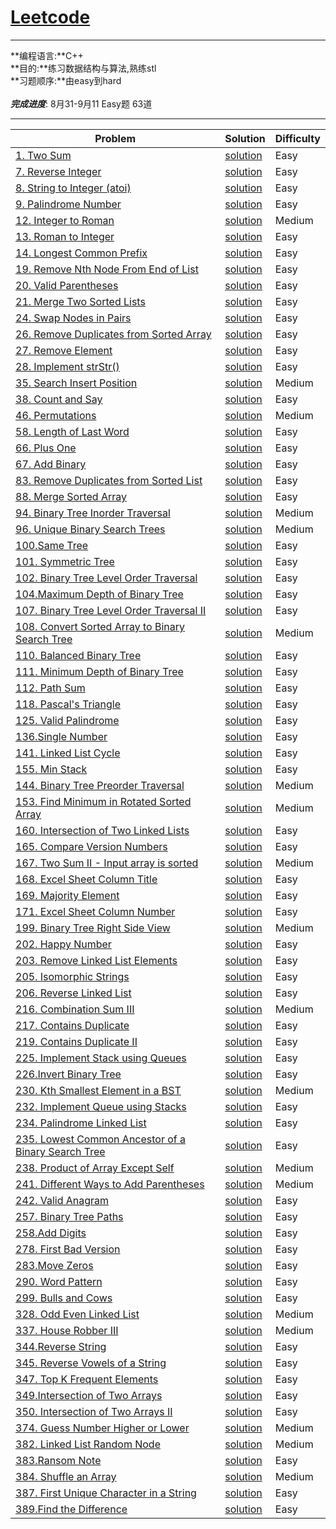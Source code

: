 





# [Leetcode](https://leetcode.com/problemset/algorithms/)
---

**编程语言:**C++<br>
**目的:**练习数据结构与算法,熟练stl<br>
**习题顺序:**由easy到hard<br>
<br>
***完成进度***:  8月31-9月11 Easy题 63道

---







Problem | Solution | Difficulty
---|---|---
[1. Two Sum](https://leetcode.com/problems/two-sum)| [solution](https://github.com/RustonOoOo/leetcode/blob/master/1.%20Two%20Sum/solution.cpp)|Easy
[7. Reverse Integer](https://leetcode.com/problems/reverse-integer)|[solution](https://github.com/RustonOoOo/leetcode/blob/master/7.%20Reverse%20Integer/solution.cpp)|Easy
[8. String to Integer (atoi)](https://leetcode.com/problems/string-to-integer-atoi)|[solution](https://github.com/RustonOoOo/leetcode/tree/master/8.%20String%20to%20Integer%20(atoi))|Easy
[9. Palindrome Number](https://leetcode.com/problems/palindrome-number)|[solution](https://github.com/RustonOoOo/leetcode/blob/master/9.%20Palindrome%20Number/solution.cpp)|Easy
[12. Integer to Roman](https://leetcode.com/problems/integer-to-roman)|[solution](https://github.com/RustonOoOo/leetcode/blob/5286cc73bb234b150f93c51d0febbb64e118cbba/12.%20Integer%20to%20Roman/solution.cpp)|Medium
[13. Roman to Integer](https://leetcode.com/problems/roman-to-integer/) | [solution](https://github.com/RustonOoOo/leetcode/tree/master/13.%20Roman%20to%20Integer) | Easy
[14. Longest Common Prefix](https://leetcode.com/problems/longest-common-prefix)|[solution](https://github.com/RustonOoOo/leetcode/blob/master/14.%20Longest%20Common%20Prefix/solution.cpp)|Easy
[19. Remove Nth Node From End of List](https://leetcode.com/problems/remove-nth-node-from-end-of-list)|[solution](https://github.com/RustonOoOo/leetcode/blob/master/19.%20Remove%20Nth%20Node%20From%20End%20of%20List/solution.cpp)|Easy  
[20. Valid Parentheses](https://leetcode.com/problems/valid-parentheses)|[solution](https://github.com/RustonOoOo/leetcode/blob/master/20.%20Valid%20Parentheses/solution.cpp)|Easy
[21. Merge Two Sorted Lists](https://leetcode.com/problems/merge-two-sorted-lists) | [solution](https://github.com/RustonOoOo/leetcode/blob/master/21.%20Merge%20Two%20Sorted%20Lists/solution.cpp)|Easy
[24. Swap Nodes in Pairs](https://leetcode.com/problems/swap-nodes-in-pairs)|[solution](https://github.com/RustonOoOo/leetcode/blob/master/24.%20Swap%20Nodes%20in%20Pairs/solution.cpp)|Easy
[26. Remove Duplicates from Sorted Array](https://leetcode.com/problems/remove-duplicates-from-sorted-array)|[solution](https://github.com/RustonOoOo/leetcode/tree/master/26.%20Remove%20Duplicates%20from%20Sorted%20Array)|Easy
[27. Remove Element](https://leetcode.com/problems/remove-element)|[solution](https://github.com/RustonOoOo/leetcode/tree/master/27.%20Remove%20Element)|Easy
[28. Implement strStr()](https://leetcode.com/problems/implement-strstr)|[solution](https://github.com/RustonOoOo/leetcode/blob/master/28.%20Implement%20strStr()/solution.cpp)|Easy
[35. Search Insert Position](https://leetcode.com/problems/search-insert-position)|[solution](https://github.com/RustonOoOo/leetcode/blob/7eea77c810380491062547f20fc80bee848a7261/35.%20Search%20Insert%20Position/solution.cpp)|Medium
[38. Count and Say](https://leetcode.com/problems/count-and-say)|[solution](https://github.com/RustonOoOo/leetcode/blob/master/38.%20Count%20and%20Say/solution.cpp)|Easy
[46. Permutations](https://leetcode.com/problems/permutations)|[solution](https://github.com/RustonOoOo/leetcode/blob/7eea77c810380491062547f20fc80bee848a7261/46.%20Permutations/solution.cpp)|Medium
[58. Length of Last Word](https://leetcode.com/problems/length-of-last-word)|[solution](https://github.com/RustonOoOo/leetcode/blob/master/58.%20Length%20of%20Last%20Word/solution.cpp)|Easy
[66. Plus One](https://leetcode.com/problems/plus-one/)|[solution](https://github.com/RustonOoOo/leetcode/blob/master/66.%20Plus%20One/solution.cpp)|Easy
[67. Add Binary](https://leetcode.com/problems/add-binary)|[solution](https://github.com/RustonOoOo/leetcode/blob/master/67.%20Add%20Binary/solution.cpp)|Easy
[83. Remove Duplicates from Sorted List](https://leetcode.com/problems/remove-duplicates-from-sorted-list)|[solution](https://github.com/RustonOoOo/leetcode/blob/master/83.%20Remove%20Duplicates%20from%20Sorted%20List/solution.cpp)|Easy
[88. Merge Sorted Array](https://leetcode.com/problems/merge-sorted-array)|[solution](https://github.com/RustonOoOo/leetcode/blob/master/88.%20Merge%20Sorted%20Array/solution.cpp)|Easy
[94. Binary Tree Inorder Traversal](https://leetcode.com/problems/binary-tree-inorder-traversal)|[solution](https://github.com/RustonOoOo/leetcode/tree/5286cc73bb234b150f93c51d0febbb64e118cbba/94.%20Binary%20Tree%20Inorder%20Traversal)|Medium
[96. Unique Binary Search Trees](https://leetcode.com/problems/unique-binary-search-trees)|[solution](https://github.com/RustonOoOo/leetcode/blob/7eea77c810380491062547f20fc80bee848a7261/96.%20Unique%20Binary%20Search%20Trees/solution.cpp)|Medium
[100.Same Tree](https://leetcode.com/problems/same-tree/) | [solution](https://github.com/RustonOoOo/leetcode/blob/master/100.Same%20Tree/solution.cpp) | Easy
[101. Symmetric Tree](https://leetcode.com/problems/symmetric-tree)|[solution](https://github.com/RustonOoOo/leetcode/tree/master/101.%20Symmetric%20Tree)|Easy
[102. Binary Tree Level Order Traversal](https://leetcode.com/problems/binary-tree-level-order-traversal)|[solution](https://github.com/RustonOoOo/leetcode/blob/master/102.%20Binary%20Tree%20Level%20Order%20Traversal/solution.cpp)|Easy
[104.Maximum Depth of Binary Tree](https://leetcode.com/problems/maximum-depth-of-binary-tree/)|[solution](https://github.com/RustonOoOo/leetcode/tree/master/104.Maximum%20Depth%20of%20Binary%20Tree)  | Easy
[107. Binary Tree Level Order Traversal II](https://leetcode.com/problems/binary-tree-level-order-traversal-ii)|[solution](https://github.com/RustonOoOo/leetcode/tree/master/107.%20Binary%20Tree%20Level%20Order%20Traversal%20II)|Easy
[108. Convert Sorted Array to Binary Search Tree](https://leetcode.com/problems/convert-sorted-array-to-binary-search-tree)|[solution](https://github.com/RustonOoOo/leetcode/blob/71038c5028725cb4cb7620f45b93b61fa1253ee1/108.%20Convert%20Sorted%20Array%20to%20Binary%20Search%20Tree/solution.cpp)|Medium
[110. Balanced Binary Tree](https://leetcode.com/problems/balanced-binary-tree)|[solution](https://github.com/RustonOoOo/leetcode/blob/master/110.%20Balanced%20Binary%20Tree/solution.cpp)|Easy
[111. Minimum Depth of Binary Tree](https://leetcode.com/problems/minimum-depth-of-binary-tree)|[solution](https://github.com/RustonOoOo/leetcode/tree/master/111.%20Minimum%20Depth%20of%20Binary%20Tree)|Easy
[112. Path Sum](https://leetcode.com/problems/path-sum)|[solution](https://github.com/RustonOoOo/leetcode/blob/master/112.%20Path%20Sum/solution.cpp)|Easy
[118. Pascal's Triangle](https://leetcode.com/problems/pascals-triangle)|[solution](https://github.com/RustonOoOo/leetcode/blob/master/118.%20Pascal's%20Triangle/solution.cpp)|Easy
[125. Valid Palindrome](https://leetcode.com/problems/valid-palindrome)|[solution](https://github.com/RustonOoOo/leetcode/blob/master/125.%20Valid%20Palindrome/solution.cpp)|Easy
[136.Single Number](https://leetcode.com/problems/single-number/) | [solution](https://github.com/RustonOoOo/leetcode/tree/master/136.Single%20Number)| Easy
[141. Linked List Cycle](https://leetcode.com/problems/linked-list-cycle)|[solution](https://github.com/RustonOoOo/leetcode/tree/master/141.%20Linked%20List%20Cycle)|Easy
[155. Min Stack](https://leetcode.com/problems/min-stack)|[solution](https://github.com/RustonOoOo/leetcode/tree/master/155.%20Min%20Stack)|Easy
[144. Binary Tree Preorder Traversal](https://leetcode.com/problems/binary-tree-preorder-traversal)|[solution](https://github.com/RustonOoOo/leetcode/blob/5286cc73bb234b150f93c51d0febbb64e118cbba/144.%20Binary%20Tree%20Preorder%20Traversal/solution.cpp)|Medium
[153. Find Minimum in Rotated Sorted Array](https://leetcode.com/problems/find-minimum-in-rotated-sorted-array)|[solution](https://github.com/RustonOoOo/leetcode/blob/7eea77c810380491062547f20fc80bee848a7261/153.%20Find%20Minimum%20in%20Rotated%20Sorted%20Array/solution.cpp)|Medium
[160. Intersection of Two Linked Lists](https://leetcode.com/problems/intersection-of-two-linked-lists)|[solution](https://github.com/RustonOoOo/leetcode/tree/master/160.%20Intersection%20of%20Two%20Linked%20Lists)|Easy
[165. Compare Version Numbers](https://leetcode.com/problems/compare-version-numbers)|[solution](https://github.com/RustonOoOo/leetcode/tree/master/165.%20Compare%20Version%20Numbers)|Easy
[167. Two Sum II - Input array is sorted](https://leetcode.com/problems/two-sum-ii-input-array-is-sorted)|[solution](https://github.com/RustonOoOo/leetcode/blob/392224cb0e2360a18a7226d66a498079d5fa5e63/67.%20Two%20Sum%20II%20-%20Input%20array%20is%20sorted/solution.cpp)|Medium
[168. Excel Sheet Column Title](https://leetcode.com/problems/excel-sheet-column-title)|[solution](https://github.com/RustonOoOo/leetcode/blob/master/168.%20Excel%20Sheet%20Column%20Title/solution.cpp)|Easy
[169. Majority Element](https://leetcode.com/problems/majority-element/)|[solution](https://github.com/RustonOoOo/leetcode/tree/master/169.%20Majority%20Element%20%20QuestionEditorial%20Solution) | Easy
[171. Excel Sheet Column Number](https://leetcode.com/problems/excel-sheet-column-number/) |[solution](https://github.com/RustonOoOo/leetcode/blob/master/171.%20Excel%20Sheet%20Column%20Number/solution.cpp) | Easy
[199. Binary Tree Right Side View](https://leetcode.com/problems/binary-tree-right-side-view)|[solution](https://github.com/RustonOoOo/leetcode/blob/7eea77c810380491062547f20fc80bee848a7261/199.%20Binary%20Tree%20Right%20Side%20View/solution.cpp)|Medium
[202. Happy Number](https://leetcode.com/problems/happy-number) |[solution](https://github.com/RustonOoOo/leetcode/blob/master/202.%20Happy%20Number/solution.cpp)|Easy
[203. Remove Linked List Elements](https://leetcode.com/problems/remove-linked-list-elements)|[solution](https://github.com/RustonOoOo/leetcode/blob/master/203.%20Remove%20Linked%20List%20Elements/solution.cpp)|Easy
[205. Isomorphic Strings](https://leetcode.com/problems/isomorphic-strings)|[solution](https://github.com/RustonOoOo/leetcode/tree/master/205.%20Isomorphic%20Strings)|Easy
[206. Reverse Linked List](https://leetcode.com/problems/reverse-linked-list/)|[solution](https://github.com/RustonOoOo/leetcode/blob/master/206.%20Reverse%20Linked%20List%20%20QuestionEditorial%20Solution/solution.cpp)|Easy
[216. Combination Sum III](https://leetcode.com/problems/combination-sum-iii)|[solution](https://github.com/RustonOoOo/leetcode/blob/71038c5028725cb4cb7620f45b93b61fa1253ee1/216.%20Combination%20Sum%20III/solution.cpp)|Medium
[217. Contains Duplicate](https://leetcode.com/problems/contains-duplicate/)|[solution](https://github.com/RustonOoOo/leetcode/blob/master/217.%20Contains%20Duplicate%20%20QuestionEditorial%20Solution/solution.cpp)|Easy
[219. Contains Duplicate II](https://leetcode.com/problems/contains-duplicate-ii)|[solution](https://github.com/RustonOoOo/leetcode/blob/master/219.%20Contains%20Duplicate%20II/solution.cpp)|Easy
[225. Implement Stack using Queues](https://leetcode.com/problems/implement-stack-using-queues/)|[solution](https://github.com/RustonOoOo/leetcode/blob/master/225.%20Implement%20Stack%20using%20Queues/solution.cpp)|Easy
[226.Invert Binary Tree](https://leetcode.com/problems/invert-binary-tree/)|[solution](https://github.com/RustonOoOo/leetcode/blob/master/226.Invert%20Binary%20Tree/solution.cpp)  | Easy
[230. Kth Smallest Element in a BST](https://leetcode.com/problems/kth-smallest-element-in-a-bst)|[solution](https://github.com/RustonOoOo/leetcode/blob/5286cc73bb234b150f93c51d0febbb64e118cbba/230.%20Kth%20Smallest%20Element%20in%20a%20BST/solution.cpp)|Medium
[232. Implement Queue using Stacks](https://leetcode.com/problems/implement-queue-using-stacks)|[solution](https://github.com/RustonOoOo/leetcode/blob/master/232.%20Implement%20Queue%20using%20Stacks/solution.cpp)|Easy
[234. Palindrome Linked List](https://leetcode.com/problems/palindrome-linked-list)|[solution](https://github.com/RustonOoOo/leetcode/blob/master/234.%20Palindrome%20Linked%20List/solution.cpp)|Easy
[235. Lowest Common Ancestor of a Binary Search Tree](https://leetcode.com/problems/lowest-common-ancestor-of-a-binary-search-tree)|[solution](https://github.com/RustonOoOo/leetcode/tree/master/235.%20Lowest%20Common%20Ancestor%20of%20a%20Binary%20Search%20Tree)|Easy
[238. Product of Array Except Self](https://leetcode.com/problems/product-of-array-except-self)|[solution](https://github.com/RustonOoOo/leetcode/blob/392224cb0e2360a18a7226d66a498079d5fa5e63/238.%20Product%20of%20Array%20Except%20Self/solution.cpp)|Medium
[241. Different Ways to Add Parentheses](https://leetcode.com/problems/different-ways-to-add-parentheses)|[solution](https://github.com/RustonOoOo/leetcode/tree/71038c5028725cb4cb7620f45b93b61fa1253ee1/241.%20Different%20Ways%20to%20Add%20Parentheses)|Medium
[242. Valid Anagram](https://leetcode.com/problems/valid-anagram/) |[solution](https://github.com/RustonOoOo/leetcode/tree/master/242.%20Valid%20Anagram) | Easy
[257. Binary Tree Paths](https://leetcode.com/problems/binary-tree-paths)|[solution](https://github.com/RustonOoOo/leetcode/blob/master/257.%20Binary%20Tree%20Paths/solution.cpp)|Easy
[258.Add Digits](https://leetcode.com/problems/add-digits/)|[solution](https://github.com/RustonOoOo/leetcode/blob/master/258.Add%20Digits/solution1.cpp) | Easy
[278. First Bad Version](https://leetcode.com/problems/first-bad-version)|[solution](https://github.com/RustonOoOo/leetcode/blob/master/278.%20First%20Bad%20Version/solution.cpp)|Easy
[283.Move Zeros](https://leetcode.com/problems/move-zeroes/)|[solution](https://github.com/RustonOoOo/leetcode/blob/master/283.Move%20Zeros/solution.cpp) | Easy
[290. Word Pattern](https://leetcode.com/problems/word-pattern)|[solution](https://github.com/RustonOoOo/leetcode/blob/master/290.%20Word%20Pattern/solution.cpp)|Easy
[299. Bulls and Cows](https://leetcode.com/problems/bulls-and-cows)|[solution](https://github.com/RustonOoOo/leetcode/blob/master/299.%20Bulls%20and%20Cows/solution.cpp)|Easy
[328. Odd Even Linked List](https://leetcode.com/problems/odd-even-linked-list)|[solution](https://github.com/RustonOoOo/leetcode/blob/5286cc73bb234b150f93c51d0febbb64e118cbba/328.%20Odd%20Even%20Linked%20List/solution.cpp)|Medium
[337. House Robber III](https://leetcode.com/problems/house-robber-iii)|[solution](https://github.com/RustonOoOo/leetcode/blob/71038c5028725cb4cb7620f45b93b61fa1253ee1/337.%20House%20Robber%20III/solution.cpp)|Medium
[344.Reverse String](https://leetcode.com/problems/reverse-string/)|[solution](https://github.com/RustonOoOo/leetcode/blob/master/344.Reverse%20String/solution.cpp) | Easy
[345. Reverse Vowels of a String](https://leetcode.com/problems/reverse-vowels-of-a-string)|[solution](https://github.com/RustonOoOo/leetcode/blob/master/345.%20Reverse%20Vowels%20of%20a%20String/solution.cpp)|Easy
[347. Top K Frequent Elements](https://leetcode.com/problems/top-k-frequent-elements)|[solution](https://github.com/RustonOoOo/leetcode/blob/392224cb0e2360a18a7226d66a498079d5fa5e63/347.%20Top%20K%20Frequent%20Elements/solution.cpp)|Easy
[349.Intersection of Two Arrays](https://leetcode.com/problems/intersection-of-two-arrays/)|[solution](https://github.com/RustonOoOo/leetcode/tree/master/349.Intersection%20of%20Two%20Arrays) | Easy
[350. Intersection of Two Arrays II ](https://leetcode.com/problems/intersection-of-two-arrays-ii/)|[solution](https://github.com/RustonOoOo/leetcode/tree/master/350.%20Intersection%20of%20Two%20Arrays%20II%20%20QuestionEditorial%20Solution)|Easy
[374. Guess Number Higher or Lower](https://leetcode.com/problems/guess-number-higher-or-lower)|[solution](https://github.com/RustonOoOo/leetcode/blob/master/374.%20Guess%20Number%20Higher%20or%20Lower/solution.cpp)|Medium
[382. Linked List Random Node](https://leetcode.com/problems/linked-list-random-node)|[solution](https://github.com/RustonOoOo/leetcode/blob/392224cb0e2360a18a7226d66a498079d5fa5e63/382.%20Linked%20List%20Random%20Node/solution.cpp)|Medium
[383.Ransom Note](https://leetcode.com/problems/ransom-note/)|[solution](https://github.com/RustonOoOo/leetcode/blob/master/383.Ransom%20Note/solution.cpp) | Easy
[384. Shuffle an Array](https://leetcode.com/problems/shuffle-an-array)|[solution](https://github.com/RustonOoOo/leetcode/blob/392224cb0e2360a18a7226d66a498079d5fa5e63/384.%20Shuffle%20an%20Array/solution.cpp)|Medium
[387. First Unique Character in a String](https://leetcode.com/problems/first-unique-character-in-a-string/)|[solution](https://github.com/RustonOoOo/leetcode/blob/master/387.%20First%20Unique%20Character%20in%20a%20String/solution.cpp) |Easy
[389.Find the Difference](https://leetcode.com/problems/find-the-difference/)|[solution](https://github.com/RustonOoOo/leetcode/blob/master/389.Find%20the%20Difference/solution.cpp) | Easy
